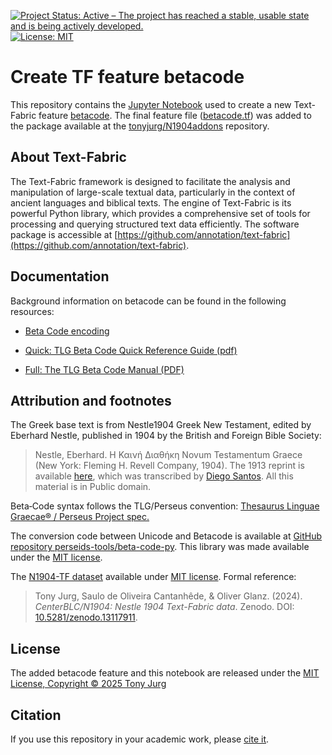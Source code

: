 [![Project Status: Active – The project has reached a stable, usable state and is being actively developed.](https://www.repostatus.org/badges/latest/active.svg)](https://www.repostatus.org/#active) [![License: MIT](https://img.shields.io/badge/License-MIT-yellow.svg)](https://opensource.org/licenses/MIT)

# Create TF feature betacode

This repository contains the [Jupyter Notebook](Feature_creation_betacode_for_N1904-TF_dataset.ipynb) used to create a new Text-Fabric feature [betacode](https://github.com/tonyjurg/N1904addons/blob/main/docs/features/betacode.md). The final feature file ([betacode.tf](tf/1.0.0/betacode.tf)) was added to the package available at the [tonyjurg/N1904addons](https://tonyjurg.github.io/N1904addons/) repository.

## About Text-Fabric

The Text-Fabric framework is designed to facilitate the analysis and manipulation of large-scale textual data, particularly in the context of ancient languages and biblical texts. The engine of Text-Fabric is its powerful Python library, which provides a comprehensive set of tools for processing and querying structured text data efficiently. The software package is accessible at [https://github.com/annotation/text-fabric](https://github.com/annotation/text-fabric).

## Documentation

Background information on betacode can be found in the following resources:

 - [Beta Code encoding](https://stephanus.tlg.uci.edu/encoding.php)

 - [Quick: TLG Beta Code Quick Reference Guide (pdf)](https://stephanus.tlg.uci.edu/encoding/quickbeta.pdf)

 - [Full: The TLG Beta Code Manual (PDF)](https://stephanus.tlg.uci.edu/encoding/BCM.pdf)

## Attribution and footnotes

The Greek base text is from Nestle1904 Greek New Testament, edited by Eberhard Nestle, published in 1904 by the British and Foreign Bible Society:
> Nestle, Eberhard. Η Καινή Διαθήκη Novum Testamentum Graece (New York: Fleming H. Revell Company, 1904).
The 1913 reprint is available [here](https://archive.org/details/hkainediathekete00lond/), which was transcribed by [Diego Santos](https://sites.google.com/site/nestle1904/home). All this material is in Public domain.

Beta‑Code syntax follows the TLG/Perseus convention: [Thesaurus Linguae Graecae® / Perseus Project spec.](https://stephanus.tlg.uci.edu/encoding/BCM.pdf)

The conversion code between Unicode and Betacode is available at [GitHub repository perseids-tools/beta-code-py](https://github.com/perseids-tools/beta-code-py). This library was made available under the [MIT license](https://github.com/perseids-tools/beta-code-py?tab=MIT-1-ov-file).

The [N1904-TF dataset](https://centerblc.github.io/N1904/) available under [MIT license](https://github.com/CenterBLC/N1904/blob/main/LICENSE.md). Formal reference: 
> Tony Jurg, Saulo de Oliveira Cantanhêde, & Oliver Glanz. (2024). *CenterBLC/N1904: Nestle 1904 Text-Fabric data*. Zenodo. DOI: [10.5281/zenodo.13117911](https://doi.org/10.5281/zenodo.13117910).

## License

The added betacode feature and this notebook are released under the [MIT License, Copyright © 2025 Tony Jurg](https://github.com/tonyjurg/create_TF_feature_betacode/blob/main/LICENSE.md)

## Citation

If you use this repository in your academic work, please [cite it](CITATION.cff).

